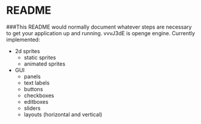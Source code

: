 # README #

###This README would normally document whatever steps are necessary to get your application up and running.
vvvJ3dE is openge engine.
Currently implemented:
- 2d sprites 
    - static sprites 
    - animated sprites
- GUI
    - panels
    - text labels
    - buttons
    - checkboxes
    - editboxes
    - sliders
    - layouts (horizontal and vertical)

